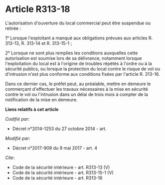 # Article R313-18

L'autorisation d'ouverture du local commercial peut être suspendue ou retirée : 

1° Lorsque l'exploitant a manqué aux obligations prévues aux articles R. 313-13, R. 313-14 et R. 313-15-1 ; 

2° Lorsque ne sont plus remplies les conditions auxquelles cette autorisation est soumise lors de sa délivrance, notamment
lorsque l'exploitation du local est à l'origine de troubles répétés à l'ordre ou à la sécurité publics, ou lorsque la
protection du local contre le risque de vol ou d'intrusion n'est plus conforme aux conditions fixées par l'article R.
313-16. 

Dans ce dernier cas, le préfet peut, au préalable, mettre en demeure le commerçant d'effectuer les travaux nécessaires à la
mise en sécurité contre le vol ou l'intrusion dans un délai de trois mois à compter de la notification de la mise en demeure.

**Liens relatifs à cet article**

_Codifié par_:

  - Décret n°2014-1253 du 27 octobre 2014 - art.

_Modifié par_:

  - Décret n°2017-909 du 9 mai 2017 - art. 4

_Cite_:

  - Code de la sécurité intérieure - art. R313-13 (V)
  - Code de la sécurité intérieure - art. R313-15-1 (V)
  - Code de la sécurité intérieure - art. R313-16

